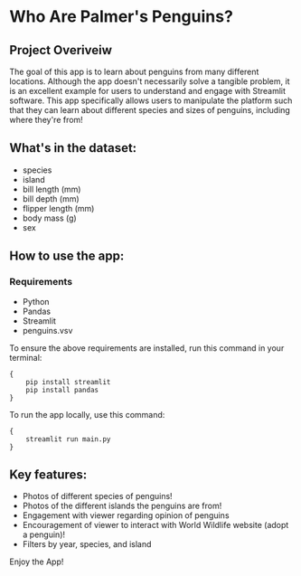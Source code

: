 # Who Are Palmer's Penguins?

## Project Overiveiw

The goal of this app is to learn about penguins from many different locations. Although the app doesn't necessarily solve a tangible problem, it is an excellent example for users to understand and engage with Streamlit software. This app specifically allows users to manipulate the platform such that they can learn about different species and sizes of penguins, including where they're from!

## What's in the dataset:
- species
- island
- bill length (mm)
- bill depth (mm)
- flipper length (mm)
- body mass (g)
- sex

## How to use the app:

### Requirements
- Python
- Pandas
- Streamlit
- penguins.vsv

To ensure the above requirements are installed, run this command in your terminal:
```
{
    pip install streamlit
    pip install pandas
}
```

To run the app locally, use this command:
```
{
    streamlit run main.py
}
```

## Key features:
- Photos of different species of penguins!
- Photos of the different islands the penguins are from!
- Engagement with viewer regarding opinion of penguins
- Encouragement of viewer to interact with World Wildlife website (adopt a penguin)!
- Filters by year, species, and island

Enjoy the App!
